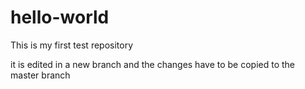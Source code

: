 # hello-world
This is my first test repository

it is edited in a new branch and the changes have to be copied to the master branch
